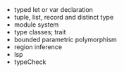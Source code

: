 ## 
* typed let or var declaration
* tuple, list, record and distinct type
* module system
* type classes; trait
* bounded parametric polymorphism
* region inference
* lsp
* typeCheck